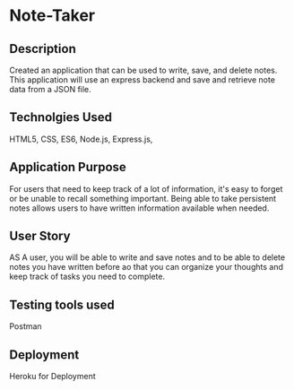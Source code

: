 # Note-Taker

## Description

Created an application that can be used to write, save, and delete notes. This application will use an express backend and save and retrieve note data from a JSON file.

## Technolgies Used

HTML5,
CSS,
ES6,
Node.js,
Express.js,

## Application Purpose

For users that need to keep track of a lot of information, it's easy to forget or be unable to recall something important. Being able to take persistent notes allows users to have written information available when needed.

## User Story

AS A user, you will be able to write and save notes and to be able to delete notes you have written before
ao that you can organize your thoughts and keep track of tasks you need to complete.

## Testing tools used

Postman

## Deployment

Heroku for Deployment 
